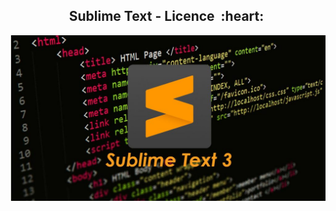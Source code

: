 <h2 align="center">Sublime Text - Licence &nbsp;:heart:&nbsp;</h2>

![python](./images/destacada-1024x538.jpg)
